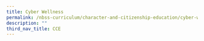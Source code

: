 ```yaml
---
title: Cyber Wellness
permalink: /nbss-curriculum/character-and-citizenship-education/cyber-wellness
description: ""
third_nav_title: CCE
---
```

